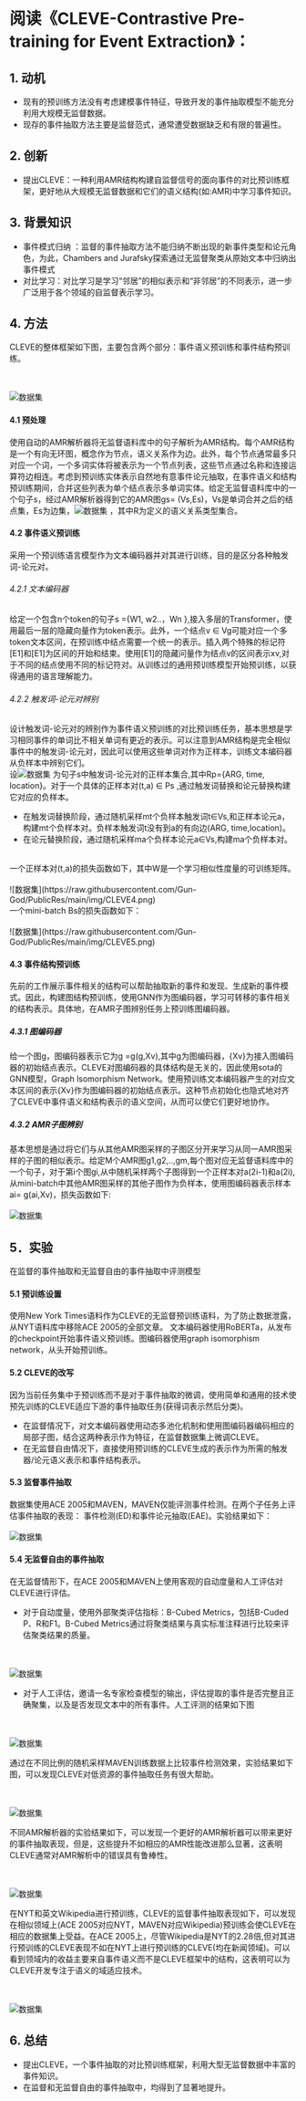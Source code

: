 # 阅读《CLEVE-Contrastive Pre-training for Event Extraction》：

## 1. 动机
* 现有的预训练方法没有考虑建模事件特征，导致开发的事件抽取模型不能充分利用大规模无监督数据。
* 现存的事件抽取方法主要是监督范式，通常遭受数据缺乏和有限的普遍性。
## 2. 创新
* 提出CLEVE：一种利用AMR结构构建自监督信号的面向事件的对比预训练框架，更好地从大规模无监督数据和它们的语义结构(如:AMR)中学习事件知识。
## 3. 背景知识
* 事件模式归纳 ：监督的事件抽取方法不能归纳不断出现的新事件类型和论元角色，为此，Chambers and Jurafsky探索通过无监督聚类从原始文本中归纳出事件模式
* 对比学习：对比学习是学习“邻居”的相似表示和“非邻居”的不同表示，进一步广泛用于各个领域的自监督表示学习。


## 4. 方法
CLEVE的整体框架如下图，主要包含两个部分：事件语义预训练和事件结构预训练。

<br><br>
![数据集](https://raw.githubusercontent.com/Gun-God/PublicRes/main/img/CLEVE1.png)
<br>

#### 4.1 预处理
使用自动的AMR解析器将无监督语料库中的句子解析为AMR结构。每个AMR结构是一个有向无环图，概念作为节点，语义关系作为边。此外，每个节点通常最多只对应一个词，一个多词实体将被表示为一个节点列表，这些节点通过名称和连接运算符边相连。考虑到预训练实体表示自然地有意事件论元抽取，在事件语义和结构预训练期间，合并这些列表为单个结点表示多单词实体。给定无监督语料库中的一个句子s，经过AMR解析器得到它的AMR图gs= (Vs,Es)，Vs是单词合并之后的结点集，Es为边集，![数据集](https://raw.githubusercontent.com/Gun-God/PublicRes/main/img/CLEVE2.png) ，其中R为定义的语义关系类型集合。

#### 4.2 事件语义预训练
采用一个预训练语言模型作为文本编码器并对其进行训练，目的是区分各种触发词-论元对。
###### 4.2.1 文本编码器
给定一个包含n个token的句子s ={W1, w2..，Wn },接入多层的Transformer，使用最后一层的隐藏向量作为token表示。此外，一个结点v ∈ Vg可能对应一个多token文本区间，在预训练中结点需要一个统一的表示。插入两个特殊的标记符[E1]和[E1]为区间的开始和结束。使用[E1]的隐藏问量作为结点v的区间表示xv,对于不同的结点使用不同的标记符对。从训练过的通用预训练模型开始预训练，以获得通用的语言理解能力。



###### 4.2.2 触发词-论元对辨别
设计触发词-论元对的辨别作为事件语义预训练的对比预训练任务，基本思想是学习相同事件的单词比不相关单词有更近的表示。可以注意到AMR结构是完全相似事件中的触发词-论元对，因此可以使用这些单词对作为正样本，训练文本编码器从负样本中辨别它们。
<br>
设![数据集](https://raw.githubusercontent.com/Gun-God/PublicRes/main/img/CLEVE3.png) 为句子s中触发词-论元对的正样本集合,其中Rp={ARG, time, location}。对于一个具体的正样本对(t,a) ∈ Ps ,通过触发词替换和论元替换构建它对应的负样本。
* 在触发词替换阶段，通过随机采样mt个负样本触发词t∈Vs,和正样本论元a，构建mt个负样本对。负样本触发词t没有到a的有向边(ARG, time,location)。
* 在论元替换阶段，通过随机采样ma个负样本论元a∈Vs,构建ma个负样本对。
<br>
一个正样本对(t,a)的损失函数如下，其中W是一个学习相似性度量的可训练矩阵。
<br><br>
![数据集](https://raw.githubusercontent.com/Gun-God/PublicRes/main/img/CLEVE4.png)
<br>
一个mini-batch Bs的损失函数如下：
<br><br>
![数据集](https://raw.githubusercontent.com/Gun-God/PublicRes/main/img/CLEVE5.png)
<br>


#### 4.3 事件结构预训练
先前的工作展示事件相关的结构可以帮助抽取新的事件和发现、生成新的事件模式。因此，构建图结构预训练，使用GNN作为图编码器，学习可转移的事件相关的结构表示。具体地，在AMR子图辨别任务上预训练图编码器。

##### 4.3.1 图编码器
给一个图g，图编码器表示它为g =g(g,Xv),其中g为图编码器，{Xv}为接入图编码器的初始结点表示。CLEVE对图编码器的具体结构是无关的，因此使用sota的GNN模型，Graph lsomorphism Network。使用预训练文本编码器产生的对应文本区间的表示{Xv}作为图编码器的初始结点表示。这种节点初始化也隐式地对齐了CLEVE中事件语义和结构表示的语义空间，从而可以使它们更好地协作。

##### 4.3.2 AMR子图辨别
基本思想是通过将它们与从其他AMR图采样的子图区分开来学习从同一AMR图采样的子图的相似表示。给定M个AMR图g1,g2,..,gm,每个图对应无监督语料库中的一个句子，对于第i个图gi,从中随机采样两个子图得到一个正样本对a(2i-1)和a(2i),从mini-batch中其他AMR图采样的其他子图作为负样本，使用图编码器表示样本ai= g(ai,Xv)，损失函数如下:
<br><br>
![数据集](https://raw.githubusercontent.com/Gun-God/PublicRes/main/img/CLEVE6.png)
<br>

## 5．实验
在监督的事件抽取和无监督自由的事件抽取中评测模型
#### 5.1 预训练设置
使用New York Times语料作为CLEVE的无监督预训练语料，为了防止数据泄露，从NYT语料库中移除ACE 2005的全部文章。 文本编码器使用RoBERTa，从发布的checkpoint开始事件语义预训练。图编码器使用graph isomorphism network，从头开始预训练。
#### 5.2 CLEVE的改写
因为当前任务集中于预训练而不是对于事件抽取的微调，使用简单和通用的技术使预先训练的CLEVE适应下游的事件抽取任务(获得词表示然后分类)。
* 在监督情况下，对文本编码器使用动态多池化机制和使用图编码器编码相应的局部子图，结合这两种表示作为特征，在监督数据集上微调CLEVE。
* 在无监督自由情况下，直接使用预训练的CLEVE生成的表示作为所需的触发器/论元语义表示和事件结构表示。
#### 5.3 监督事件抽取
数据集使用ACE 2005和MAVEN，MAVEN仅能评测事件检测。在两个子任务上评估事件抽取的表现：
事件检测(ED)和事件论元抽取(EAE)。实验结果如下：
<br><br>
![数据集](https://raw.githubusercontent.com/Gun-God/PublicRes/main/img/CLEVE7.png)
<br>

#### 5.4 无监督自由的事件抽取
在无监督情形下，在ACE 2005和MAVEN上使用客观的自动度量和人工评估对CLEVE进行评估。
* 对于自动度量，使用外部聚类评估指标：B-Cubed Metrics，包括B-Cuded P、R和F1。B-Cubed Metrics通过将聚类结果与真实标准注释进行比较来评估聚类结果的质量。

<br><br>
![数据集](https://raw.githubusercontent.com/Gun-God/PublicRes/main/img/CLEVE8.png)
<br>

* 对于人工评估，邀请一名专家检查模型的输出，评估提取的事件是否完整且正确聚集，以及是否发现文本中的所有事件。人工评测的结果如下图

<br><br>
![数据集](https://raw.githubusercontent.com/Gun-God/PublicRes/main/img/CLEVE9.png)
<br>

通过在不同比例的随机采样MAVEN训练数据上比较事件检测效果，实验结果如下图，可以发现CLEVE对低资源的事件抽取任务有很大帮助。

<br><br>
![数据集](https://raw.githubusercontent.com/Gun-God/PublicRes/main/img/CLEVE10.png)
<br>

不同AMR解析器的实验结果如下，可以发现一个更好的AMR解析器可以带来更好的事件抽取表现，但是，这些提升不如相应的AMR性能改进那么显著，这表明CLEVE通常对AMR解析中的错误具有鲁棒性。

<br><br>
![数据集](https://raw.githubusercontent.com/Gun-God/PublicRes/main/img/CLEVE11.png)
<br>

在NYT和英文Wikipedia进行预训练，CLEVE的监督事件抽取表现如下，可以发现在相似领域上(ACE 2005对应NYT，MAVEN对应Wikipedia)预训练会使CLEVE在相应的数据集上受益。在ACE 2005上，尽管Wikipedia是NYT的2.28倍,但对其进行预训练的CLEVE表现不如在NYT上进行预训练的CLEVE(均在新闻领域)。可以看到领域内的收益主要来自事件语义而不是CLEVE框架中的结构，这表明可以为CLEVE开发专注于语义的域适应技术。

<br><br>
![数据集](https://raw.githubusercontent.com/Gun-God/PublicRes/main/img/CLEVE12.png)
<br>

## 6. 总结
* 提出CLEVE，一个事件抽取的对比预训练框架，利用大型无监督数据中丰富的事件知识。
* 在监督和无监督自由的事件抽取中，均得到了显著地提升。